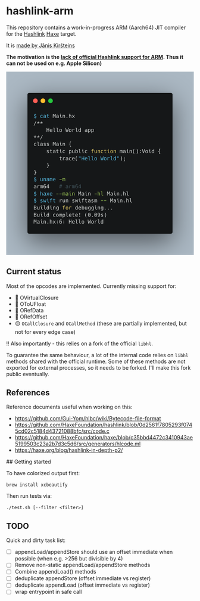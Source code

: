 # hashlink-arm

This repository contains a work-in-progress ARM (Aarch64) JIT compiler for the [Hashlink](https://github.com/HaxeFoundation/hashlink) [Haxe](https://haxe.org/) target. 

It is [made by Jānis Kiršteins](https://mastodon.gamedev.place/@jki)

**The motivation is the [lack of official Hashlink support for ARM](https://github.com/HaxeFoundation/hashlink/issues/77). Thus it can not be used on e.g. Apple Silicon)**

![Bash screenshot](carbon.png)

## Current status

Most of the opcodes are implemented. Currently missing support for:

- 🔴 OVirtualClosure
- 🔴 OToUFloat
- 🔴 ORefData
- 🔴 ORefOffset 
- 🟡 `OCallClosure` and `OCallMethod` (these are partially implemented, but not for every edge case)

‼️ Also importantly - this relies on a fork of the official `libhl`. 

To guarantee the same behaviour, a lot of the internal code relies on `libhl` methods shared with the official runtime. Some of these methods are not exported for external processes, so it needs to be forked. I'll make this fork public eventually.

## References

Reference documents useful when working on this:

- <https://github.com/Gui-Yom/hlbc/wiki/Bytecode-file-format>
- <https://github.com/HaxeFoundation/hashlink/blob/0d2561f7805293f0745cd02c5184d43721088bfc/src/code.c>
- <https://github.com/HaxeFoundation/haxe/blob/c35bbd4472c3410943ae5199503c23a2b7d3c5d6/src/generators/hlcode.ml>
- <https://haxe.org/blog/hashlink-in-depth-p2/>

## Getting started

To have colorized output first:

    brew install xcbeautify

Then run tests via:

    ./test.sh [--filter <filter>]

## TODO

Quick and dirty task list:

- [ ] appendLoad/appendStore should use an offset immediate when possible (when e.g. >256 but divisible by 4)
- [ ] Remove non-static appendLoad/appendStore methods
- [ ] Combine appendLoad() methods
- [ ] deduplicate appendStore (offset immediate vs register)
- [ ] deduplicate appendLoad (offset immediate vs register)
- [ ] wrap entrypoint in safe call    
